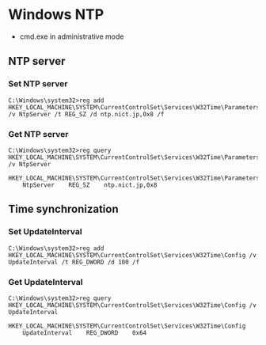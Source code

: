 # Windows NTP

* cmd.exe in administrative mode


## NTP server

### Set NTP server

```
C:\Windows\system32>reg add HKEY_LOCAL_MACHINE\SYSTEM\CurrentControlSet\Services\W32Time\Parameters /v NtpServer /t REG_SZ /d ntp.nict.jp,0x8 /f
```

### Get NTP server

```
C:\Windows\system32>reg query HKEY_LOCAL_MACHINE\SYSTEM\CurrentControlSet\Services\W32Time\Parameters /v NtpServer

HKEY_LOCAL_MACHINE\SYSTEM\CurrentControlSet\Services\W32Time\Parameters
    NtpServer    REG_SZ    ntp.nict.jp,0x8
```

## Time synchronization

### Set UpdateInterval

```
C:\Windows\system32>reg add HKEY_LOCAL_MACHINE\SYSTEM\CurrentControlSet\Services\W32Time\Config /v UpdateInterval /t REG_DWORD /d 100 /f
```

### Get UpdateInterval

```
C:\Windows\system32>reg query HKEY_LOCAL_MACHINE\SYSTEM\CurrentControlSet\Services\W32Time\Config /v UpdateInterval

HKEY_LOCAL_MACHINE\SYSTEM\CurrentControlSet\Services\W32Time\Config
    UpdateInterval    REG_DWORD    0x64
```

